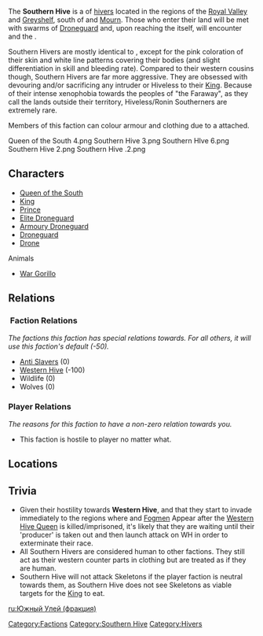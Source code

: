 The **Southern Hive** is a [](Hostile_Factions.md) of [hivers](Hive.md "wikilink")
located in the regions of the [Royal Valley](Royal_Valley.md "wikilink")
and [Greyshelf](Greyshelf.md "wikilink"), south of [](Flats_Lagoon.md) and [Mourn](Mourn.md "wikilink"). Those
who enter their land will be met with swarms of
[Droneguard](Droneguard.md "wikilink") and, upon reaching the [](Southern_Hive_(Location).md) itself, will encounter [](Elite_Droneguard.md) and the [](Queen_of_the_South.md).

Southern Hivers are mostly identical to [](Western_Hive.md), except for the pink coloration of
their skin and white line patterns covering their bodies (and slight
differentiation in skill and bleeding rate). Compared to their western
cousins though, Southern Hivers are far more aggressive. They are
obsessed with devouring and/or sacrificing any intruder or Hiveless to
their [King](King.md "wikilink"). Because of their intense xenophobia
towards the peoples of "the Faraway", as they call the lands outside
their territory, Hiveless/Ronin Southerners are extremely rare.

Members of this faction can colour armour and clothing due to a [](Colour_Scheme.md) attached.

Queen of the South 4.png Southern Hive 3.png Southern HIve 6.png
Southern Hive 2.png Southern Hive .2.png

## Characters

- [Queen of the South](Queen_of_the_South.md "wikilink")
- [King](King.md "wikilink")
- [Prince](Prince.md "wikilink")
- [Elite Droneguard](Elite_Droneguard.md "wikilink")
- [Armoury Droneguard](Armoury_Droneguard.md "wikilink")
- [Droneguard](Droneguard.md "wikilink")
- [Drone](Drone.md "wikilink")

Animals

- [War Gorillo](War_Gorillo.md "wikilink")

## Relations

###  Faction Relations

*The factions this faction has special relations towards. For all
others, it will use this faction's default (-50).*

- [Anti Slavers](Anti_Slavers.md "wikilink") (0)
- [Western Hive](Western_Hive.md "wikilink") (-100)
- Wildlife (0)
- Wolves (0)

### Player Relations

*The reasons for this faction to have a non-zero relation towards you.*

- This faction is hostile to player no matter what.

## Locations

## Trivia

- Given their hostility towards **Western Hive**, and that they start to
  invade immediately to the regions where [](Hive_Bandit.md) and [Fogmen](03%20-%20Projects%20&%20Wikis/Kenshi/Kenshi%20Wiki/Kenshi%20Wiki%20Template/Fogmen.md "wikilink")
  Appear after the [Western Hive Queen](The_Queen.md "wikilink") is
  killed/imprisoned, it's likely that they are waiting until their
  'producer' is taken out and then launch attack on WH in order to
  exterminate their race.
- All Southern Hivers are considered human to other factions. They still
  act as their western counter parts in clothing but are treated as if
  they are human.
- Southern Hive will not attack Skeletons if the player faction is
  neutral towards them, as Southern Hive does not see Skeletons as
  viable targets for the [King](King.md "wikilink") to eat.

[ru:Южный Улей (фракция)](ru:Южный_Улей_(фракция) "wikilink")

[Category:Factions](Category:Factions "wikilink") [Category:Southern
Hive](Category:Southern_Hive "wikilink")
[Category:Hivers](Category:Hivers "wikilink")